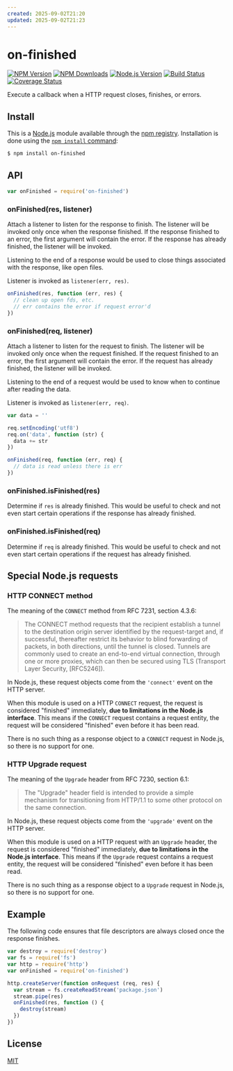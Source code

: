 ```yaml
---
created: 2025-09-02T21:20
updated: 2025-09-02T21:23
---
```

# on-finished

[![NPM Version][npm-version-image]][npm-url]
[![NPM Downloads][npm-downloads-image]][npm-url]
[![Node.js Version][node-image]][node-url]
[![Build Status][ci-image]][ci-url]
[![Coverage Status][coveralls-image]][coveralls-url]

Execute a callback when a HTTP request closes, finishes, or errors.

## Install

This is a [Node.js](https://nodejs.org/en/) module available through the
[npm registry](https://www.npmjs.com/). Installation is done using the
[`npm install` command](https://docs.npmjs.com/getting-started/installing-npm-packages-locally):

```sh
$ npm install on-finished
```

## API

```js
var onFinished = require('on-finished')
```

### onFinished(res, listener)

Attach a listener to listen for the response to finish. The listener will
be invoked only once when the response finished. If the response finished
to an error, the first argument will contain the error. If the response
has already finished, the listener will be invoked.

Listening to the end of a response would be used to close things associated
with the response, like open files.

Listener is invoked as `listener(err, res)`.

<!-- eslint-disable handle-callback-err -->

```js
onFinished(res, function (err, res) {
  // clean up open fds, etc.
  // err contains the error if request error'd
})
```

### onFinished(req, listener)

Attach a listener to listen for the request to finish. The listener will
be invoked only once when the request finished. If the request finished
to an error, the first argument will contain the error. If the request
has already finished, the listener will be invoked.

Listening to the end of a request would be used to know when to continue
after reading the data.

Listener is invoked as `listener(err, req)`.

<!-- eslint-disable handle-callback-err -->

```js
var data = ''

req.setEncoding('utf8')
req.on('data', function (str) {
  data += str
})

onFinished(req, function (err, req) {
  // data is read unless there is err
})
```

### onFinished.isFinished(res)

Determine if `res` is already finished. This would be useful to check and
not even start certain operations if the response has already finished.

### onFinished.isFinished(req)

Determine if `req` is already finished. This would be useful to check and
not even start certain operations if the request has already finished.

## Special Node.js requests

### HTTP CONNECT method

The meaning of the `CONNECT` method from RFC 7231, section 4.3.6:

> The CONNECT method requests that the recipient establish a tunnel to
> the destination origin server identified by the request-target and,
> if successful, thereafter restrict its behavior to blind forwarding
> of packets, in both directions, until the tunnel is closed.  Tunnels
> are commonly used to create an end-to-end virtual connection, through
> one or more proxies, which can then be secured using TLS (Transport
> Layer Security, [RFC5246]).

In Node.js, these request objects come from the `'connect'` event on
the HTTP server.

When this module is used on a HTTP `CONNECT` request, the request is
considered "finished" immediately, **due to limitations in the Node.js
interface**. This means if the `CONNECT` request contains a request entity,
the request will be considered "finished" even before it has been read.

There is no such thing as a response object to a `CONNECT` request in
Node.js, so there is no support for one.

### HTTP Upgrade request

The meaning of the `Upgrade` header from RFC 7230, section 6.1:

> The "Upgrade" header field is intended to provide a simple mechanism
> for transitioning from HTTP/1.1 to some other protocol on the same
> connection.

In Node.js, these request objects come from the `'upgrade'` event on
the HTTP server.

When this module is used on a HTTP request with an `Upgrade` header, the
request is considered "finished" immediately, **due to limitations in the
Node.js interface**. This means if the `Upgrade` request contains a request
entity, the request will be considered "finished" even before it has been
read.

There is no such thing as a response object to a `Upgrade` request in
Node.js, so there is no support for one.

## Example

The following code ensures that file descriptors are always closed
once the response finishes.

```js
var destroy = require('destroy')
var fs = require('fs')
var http = require('http')
var onFinished = require('on-finished')

http.createServer(function onRequest (req, res) {
  var stream = fs.createReadStream('package.json')
  stream.pipe(res)
  onFinished(res, function () {
    destroy(stream)
  })
})
```

## License

[MIT](LICENSE)

[ci-image]: https://badgen.net/github/checks/jshttp/on-finished/master?label=ci
[ci-url]: https://github.com/jshttp/on-finished/actions/workflows/ci.yml
[coveralls-image]: https://badgen.net/coveralls/c/github/jshttp/on-finished/master
[coveralls-url]: https://coveralls.io/r/jshttp/on-finished?branch=master
[node-image]: https://badgen.net/npm/node/on-finished
[node-url]: https://nodejs.org/en/download
[npm-downloads-image]: https://badgen.net/npm/dm/on-finished
[npm-url]: https://npmjs.org/package/on-finished
[npm-version-image]: https://badgen.net/npm/v/on-finished
